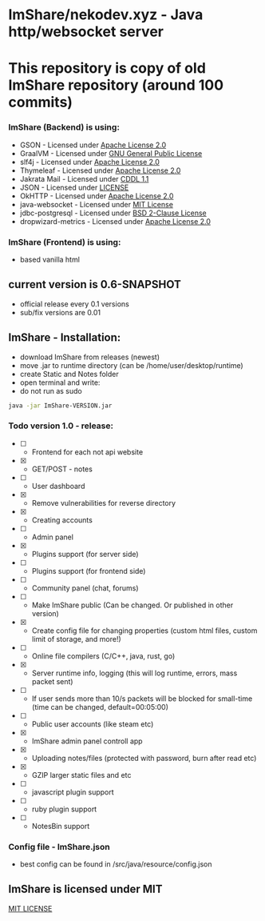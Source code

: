 # ImShare/nekodev.xyz - Java http/websocket server
# This repository is copy of old ImShare repository (around 100 commits)

### ImShare (Backend) is using:
* GSON               - Licensed under [Apache License 2.0](https://github.com/google/gson/blob/master/LICENSE)
* GraalVM            - Licensed under [GNU General Public License](https://github.com/oracle/graal/blob/master/LICENSE)
* slf4j              - Licensed under [Apache License 2.0](https://github.com/qos-ch/slf4j/blob/master/jcl-over-slf4j/LICENSE.txt)
* Thymeleaf          - Licensed under [Apache License 2.0](https://github.com/thymeleaf/thymeleaf/blob/3.1-master/LICENSE.txt)
* Jakrata Mail       - Licensed under [CDDL 1.1](https://javaee.github.io/javamail/LICENSE)
* JSON               - Licensed under [LICENSE](http://www.json.org/license.html)
* OkHTTP             - Licensed under [Apache License 2.0](https://github.com/square/okhttp/blob/master/LICENSE.txt)
* java-websocket     - Licensed under [MIT License](https://github.com/TooTallNate/Java-WebSocket/blob/master/LICENSE)
* jdbc-postgresql    - Licensed under [BSD 2-Clause License](https://jdbc.postgresql.org/license/)
* dropwizard-metrics - Licensed under [Apache License 2.0](https://github.com/dropwizard/metrics/blob/release/4.2.x/LICENSE)

### ImShare (Frontend) is using:
- based vanilla html

## current version is 0.6-SNAPSHOT
* official release every 0.1 versions
* sub/fix versions are 0.01

## ImShare - Installation:
* download ImShare from releases (newest)
* move .jar to runtime directory (can be /home/user/desktop/runtime)
* create Static and Notes folder
* open terminal and write:
* do not run as sudo
```bash
java -jar ImShare-VERSION.jar
```

### Todo version 1.0 - release:


* [ ] - Frontend for each not api website  

* [X] - GET/POST - notes

* [ ] - User dashboard

* [X] - Remove vulnerabilities for reverse directory

* [X] - Creating accounts

* [ ] - Admin panel

* [X] - Plugins support (for server side)

* [ ] - Plugins support (for frontend side)

* [ ] - Community panel (chat, forums)

* [ ] - Make ImShare public (Can be changed. Or published in other version)

* [X] - Create config file for changing properties (custom html files, custom limit of storage, and more!) 

* [ ] - Online file compilers (C/C++, java, rust, go)

* [X] - Server runtime info, logging (this will log runtime, errors, mass packet sent)

* [ ] - If user sends more than 10/s packets will be blocked for small-time (time can be changed, default=00:05:00)

* [ ] - Public user accounts (like steam etc)

* [X] - ImShare admin panel controll app

* [X] - Uploading notes/files (protected with password, burn after read etc)

* [X] - GZIP larger static files and etc

* [ ] - javascript plugin support

* [ ] - ruby plugin support

* [ ] - NotesBin support


### Config file - ImShare.json
* best config can be found in /src/java/resource/config.json

## ImShare is licensed under MIT
[MIT LICENSE](https://choosealicense.com/licenses/mit/)

